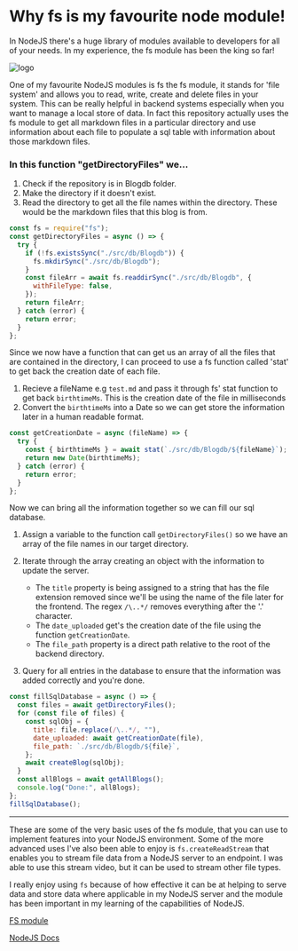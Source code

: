 # Why fs is my favourite node module!

In NodeJS there's a huge library of modules available to developers for all of your needs. In my experience, the fs module has been the king so far!

![logo](https://upload.wikimedia.org/wikipedia/commons/d/d9/Node.js_logo.svg)

One of my favourite NodeJS modules is fs the fs module, it stands for 'file system' and allows you to read, write, create and delete files in your system. This can be really helpful in backend systems especially when you want to manage a local store of data. In fact this repository actually uses the fs module to get all markdown files in a particular directory and use information about each file to populate a sql table with information about those markdown files.

### In this function "getDirectoryFiles" we...

1. Check if the repository is in Blogdb folder.
2. Make the directory if it doesn't exist.
3. Read the directory to get all the file names within the directory. These would be the markdown files that this blog is from.

```javascript
const fs = require("fs");
const getDirectoryFiles = async () => {
  try {
    if (!fs.existsSync("./src/db/Blogdb")) {
      fs.mkdirSync("./src/db/Blogdb");
    }
    const fileArr = await fs.readdirSync("./src/db/Blogdb", {
      withFileType: false,
    });
    return fileArr;
  } catch (error) {
    return error;
  }
};
```

Since we now have a function that can get us an array of all the files that are contained in the directory, I can proceed to use a fs function called 'stat' to get back the creation date of each file.

1. Recieve a fileName e.g `test.md` and pass it through fs' stat function to get back `birthtimeMs`. This is the creation date of the file in milliseconds
2. Convert the `birthtimeMs` into a Date so we can get store the information later in a human readable format.

```javascript
const getCreationDate = async (fileName) => {
  try {
    const { birthtimeMs } = await stat(`./src/db/Blogdb/${fileName}`);
    return new Date(birthtimeMs);
  } catch (error) {
    return error;
  }
};
```

Now we can bring all the information together so we can fill our sql database.

1. Assign a variable to the function call `getDirectoryFiles()` so we have an array of the file names in our target directory.
2. Iterate through the array creating an object with the information to update the server.

   - The `title` property is being assigned to a string that has the file extension removed since we'll be using the name of the file later for the frontend. The regex `/\..*/` removes everything after the '.' character.
   - The `date_uploaded` get's the creation date of the file using the function `getCreationDate`.
   - The `file_path` property is a direct path relative to the root of the backend directory.

3. Query for all entries in the database to ensure that the information was added correctly and you're done.

```javascript
const fillSqlDatabase = async () => {
  const files = await getDirectoryFiles();
  for (const file of files) {
    const sqlObj = {
      title: file.replace(/\..*/, ""),
      date_uploaded: await getCreationDate(file),
      file_path: `./src/db/Blogdb/${file}`,
    };
    await createBlog(sqlObj);
  }
  const allBlogs = await getAllBlogs();
  console.log("Done:", allBlogs);
};
fillSqlDatabase();
```

---

These are some of the very basic uses of the fs module, that you can use to implement features into your NodeJS environment. Some of the more advanced uses I've also been able to enjoy is `fs.createReadStream` that enables you to stream file data from a NodeJS server to an endpoint. I was able to use this stream video, but it can be used to stream other file types.

I really enjoy using `fs` because of how effective it can be at helping to serve data and store data where applicable in my NodeJS server and the module has been important in my learning of the capabilities of NodeJS.

[FS module](https://nodejs.org/api/fs.html)

[NodeJS Docs](https://nodejs.org/docs/latest/api/)
